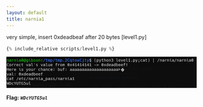 ```yaml
---
layout: default
title: narnia1
---
```




very simple, insert 0xdeadbeaf after 20 bytes [level1.py]
```python
{% include_relative scripts/level1.py %}
```


![alt text](./images/level1.png)


**Flag:** ***`WDcYUTG5ul`*** 
